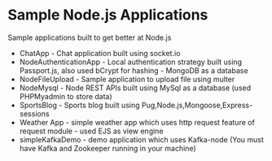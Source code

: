 # Sample Node.js Applications

Sample applications built to get better at Node.js

* ChatApp - Chat application built using socket.io
* NodeAuthenticationApp - Local authentication strategy built using Passport.js, also used bCrypt for hashing - MongoDB as a database
* NodeFileUpload - Sample application to upload file using multer
* NodeMysql - Node REST APIs built using MySql as a database (used PHPMyadmin to store data)
* SportsBlog - Sports blog built using Pug,Node.js,Mongoose,Express-sessions 
* Weather App - simple weather app which uses http request feature of request module - used EJS as view engine
* simpleKafkaDemo - demo application which uses Kafka-node (You must have Kafka and Zookeeper running in your machine)